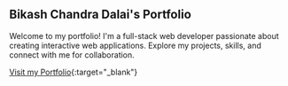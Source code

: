 ## Bikash Chandra Dalai's Portfolio

Welcome to my portfolio! I'm a full-stack web developer passionate about creating interactive web applications. Explore my projects, skills, and connect with me for collaboration.

[Visit my Portfolio](https://bikashdalaiportfolio.netlify.app/){:target="_blank"}